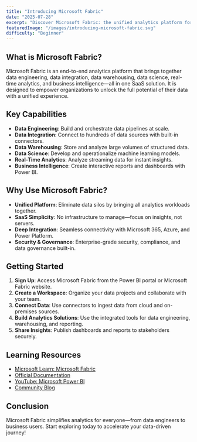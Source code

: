 ```yaml
---
title: "Introducing Microsoft Fabric"
date: "2025-07-28"
excerpt: "Discover Microsoft Fabric: the unified analytics platform for modern data teams."
featuredImage: "/images/introducing-microsoft-fabric.svg"
difficulty: "Beginner"
---
```


## What is Microsoft Fabric?

Microsoft Fabric is an end-to-end analytics platform that brings together data engineering, data integration, data warehousing, data science, real-time analytics, and business intelligence—all in one SaaS solution. It is designed to empower organizations to unlock the full potential of their data with a unified experience.

## Key Capabilities

- **Data Engineering**: Build and orchestrate data pipelines at scale.
- **Data Integration**: Connect to hundreds of data sources with built-in connectors.
- **Data Warehousing**: Store and analyze large volumes of structured data.
- **Data Science**: Develop and operationalize machine learning models.
- **Real-Time Analytics**: Analyze streaming data for instant insights.
- **Business Intelligence**: Create interactive reports and dashboards with Power BI.

## Why Use Microsoft Fabric?

- **Unified Platform**: Eliminate data silos by bringing all analytics workloads together.
- **SaaS Simplicity**: No infrastructure to manage—focus on insights, not servers.
- **Deep Integration**: Seamless connectivity with Microsoft 365, Azure, and Power Platform.
- **Security & Governance**: Enterprise-grade security, compliance, and data governance built-in.

## Getting Started

1. **Sign Up**: Access Microsoft Fabric from the Power BI portal or Microsoft Fabric website.
2. **Create a Workspace**: Organize your data projects and collaborate with your team.
3. **Connect Data**: Use connectors to ingest data from cloud and on-premises sources.
4. **Build Analytics Solutions**: Use the integrated tools for data engineering, warehousing, and reporting.
5. **Share Insights**: Publish dashboards and reports to stakeholders securely.

## Learning Resources

- [Microsoft Learn: Microsoft Fabric](https://learn.microsoft.com/en-us/fabric/)
- [Official Documentation](https://learn.microsoft.com/en-us/fabric/)
- [YouTube: Microsoft Power BI](https://www.youtube.com/c/powerbi)
- [Community Blog](https://community.fabric.microsoft.com/)

## Conclusion

Microsoft Fabric simplifies analytics for everyone—from data engineers to business users. Start exploring today to accelerate your data-driven journey!